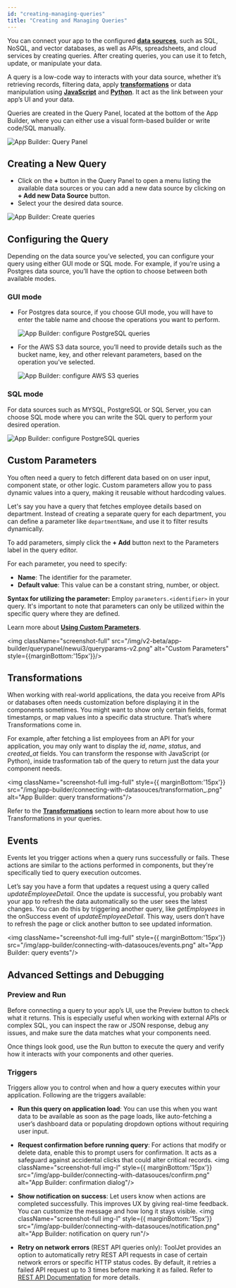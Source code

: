 ```yaml
---
id: "creating-managing-queries"
title: "Creating and Managing Queries"
---
```


You can connect your app to the configured **[data sources](/docs/data-sources/overview)**, such as SQL, NoSQL, and vector databases, as well as APIs, spreadsheets, and cloud services by creating queries. After creating queries, you can use it to fetch, update, or manipulate your data.

A query is a low-code way to interacts with your data source, whether it’s retrieving records, filtering data, apply **[transformations](/docs/tutorial/transformations)** or data manipulation using **[JavaScript](/docs/data-sources/run-js)** and **[Python](/docs/data-sources/run-py)**. It act as the link between your app’s UI and your data.

Queries are created in the Query Panel, located at the bottom of the App Builder, where you can either use a visual form-based builder or write code/SQL manually.

<img className="screenshot-full img-full" src="/img/app-builder/connecting-with-datasouces/query-panel.png" alt="App Builder: Query Panel"/>


## Creating a New Query

- Click on the **+** button in the Query Panel to open a menu listing the available data sources or you can add a new data source by clicking on **+ Add new Data Source** button.
- Select your the desired data source.

<img className="screenshot-full img-s" src="/img/app-builder/connecting-with-datasouces/create-query.png" alt="App Builder: Create queries"/>

## Configuring the Query

Depending on the data source you’ve selected, you can configure your query using either GUI mode or SQL mode. For example, if you’re using a Postgres data source, you’ll have the option to choose between both available modes.

### GUI mode

- For Postgres data source, if you choose GUI mode, you will have to enter the table name and choose the operations you want to perform. 

    <img className="screenshot-full img-full" src="/img/app-builder/connecting-with-datasouces/gui-mode.png" alt="App Builder: configure PostgreSQL queries"/>

- For the AWS S3 data source, you’ll need to provide details such as the bucket name, key, and other relevant parameters, based on the operation you’ve selected.

    <img className="screenshot-full img-full" src="/img/app-builder/connecting-with-datasouces/aws-gui.png" alt="App Builder: configure AWS S3 queries"/>


### SQL mode

For data sources such as MYSQL, PostgreSQL or SQL Server, you can choose SQL mode where you can write the SQL query to perform your desired operation. 

<img className="screenshot-full img-full" src="/img/app-builder/connecting-with-datasouces/sql-mode.png" alt="App Builder: configure PostgreSQL queries"/>

## Custom Parameters
You often need a query to fetch different data based on on user input, component state, or other logic. Custom parameters allow you to pass dynamic values into a query, making it reusable without hardcoding values.

Let's say you have a query that fetches employee details based on department. Instead of creating a separate query for each department, you can define a parameter like `departmentName`, and use it to filter results dynamically.

To add parameters, simply click the **+ Add** button next to the Parameters label in the query editor.

For each parameter, you need to specify:
- **Name**: The identifier for the parameter.
- **Default value**: This value can be a constant string, number, or object.

**Syntax for utilizing the parameter:** Employ `parameters.<identifier>` in your query. It's important to note that parameters can only be utilized within the specific query where they are defined.

Learn more about **[Using Custom Parameters](/docs/how-to/use-custom-parameters)**.

<img className="screenshot-full" src="/img/v2-beta/app-builder/querypanel/newui3/queryparams-v2.png" alt="Custom Parameters" style={{marginBottom:'15px'}}/>

##  Transformations

When working with real-world applications, the data you receive from APIs or databases often needs customization before displaying it in the components sometimes. You might want to show only certain fields, format timestamps, or map values into a specific data structure. That’s where Transformations come in.

For example, after fetching a list employees from an API for your application, you may only want to display the *id*, *name*, *status*, and *created_at* fields. You can transform the response with JavaScript (or Python), inside trasformation tab of the query to return just the data your component needs.

<img className="screenshot-full img-full" style={{ marginBottom:'15px'}} src="/img/app-builder/connecting-with-datasouces/transformation_.png" alt="App Builder: query transformations"/>

Refer to the **[Transformations](/transformations)** section to learn more about how to use Transformations in your queries. 

## Events

Events let you trigger actions when a query runs successfully or fails. These actions are similar to the actions performed in components, but they're specifically tied to query execution outcomes.

Let’s say you have a form that updates a request using a query called *updateEmployeeDetail*. Once the update is successful, you probably want your app to refresh the data automatically so the user sees the latest changes. You can do this by triggering another query, like *getEmployees* in the onSuccess event of *updateEmployeeDetail*. This way, users don’t have to refresh the page or click another button to see updated information. 

<img className="screenshot-full img-full" style={{ marginBottom:'15px'}} src="/img/app-builder/connecting-with-datasouces/events.png" alt="App Builder: query events"/>

## Advanced Settings and Debugging

### Preview and Run

Before connecting a query to your app’s UI, use the Preview button to check what it returns. This is especially useful when working with external APIs or complex SQL, you can inspect the raw or JSON response, debug any issues, and make sure the data matches what your components need.

Once things look good, use the Run button to execute the query and verify how it interacts with your components and other queries.

### Triggers

Triggers allow you to control when and how a query executes within your application. Following are the triggers available:

- **Run this query on application load**: You can use this when you want data to be available as soon as the page loads, like auto-fetching a user’s dashboard data or populating dropdown options without requiring user input.

- **Request confirmation before running query**: For actions that modify or delete data, enable this to prompt users for confirmation. It acts as a safeguard against accidental clicks that could alter critical records.
     <img className="screenshot-full img-l" style={{ marginBottom:'15px'}} src="/img/app-builder/connecting-with-datasouces/confirm.png" alt="App Builder: confirmation dialog"/>

- **Show notification on success**: Let users know when actions are completed successfully. This improves UX by giving real-time feedback. You can customize the message and how long it stays visible.
        <img className="screenshot-full img-l" style={{ marginBottom:'15px'}} src="/img/app-builder/connecting-with-datasouces/notification.png" alt="App Builder: notification on query run"/>
- **Retry on network errors** (REST API queries only): ToolJet provides an option to automatically retry REST API requests in case of certain network errors or specific HTTP status codes. By default, it retries a failed API request up to 3 times before marking it as failed. Refer to [REST API Documentation](/docs/data-sources/restapi/querying-rest-api/#retry-on-network-errors) for more details.



